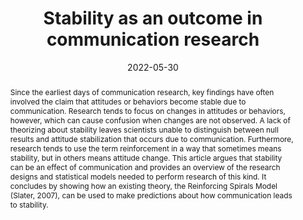 ---
abstract: Since the earliest days of communication research, key findings have often involved the claim that attitudes or behaviors become stable due to communication. Research tends to focus on changes in attitudes or behaviors, however, which can cause confusion when changes are not observed. A lack of theorizing about stability leaves scientists unable to distinguish between null results and attitude stabilization that occurs due to communication. Furthermore, research tends to use the term reinforcement in a way that sometimes means stability, but in others means attitude change. This article argues that stability can be an effect of communication and provides an overview of the research designs and statistical models needed to perform research of this kind. It concludes by showing how an existing theory, the Reinforcing Spirals Model (Slater, 2007), can be used to make predictions about how communication leads to stability.
abstract_short: ""
all_day: true
authors:
- admin
date: "2022-05-30"
draft: false
event: 72nd Annual Conference of the International Communication Association
event_url: ""
featured: true
header:
  caption: ""
  image: ""
highlight: true
links:
- icon: file-pdf
  icon_pack: far
  name: Paper
  url: /pdf/Long-ICA-22-Stability.pdf
# - icon: chalkboard-teacher
#   icon_pack: fas
#   name: Slides
#   url: /slides/ICA21_slides.html
location: Paris, France
math: false
projects: []
publishDate: "2022-04-16"
tags: []
title: Stability as an outcome in communication research
---